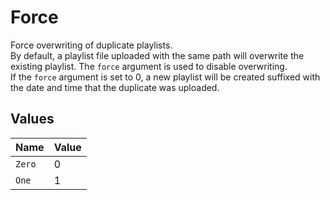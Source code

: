 # Force

Force overwriting of duplicate playlists.  
By default, a playlist file uploaded with the same path will overwrite the existing playlist. 
The `force` argument is used to disable overwriting.  
If the `force` argument is set to 0, a new playlist will be created suffixed with the date and time that the duplicate was uploaded.



## Values

| Name   | Value  |
| ------ | ------ |
| `Zero` | 0      |
| `One`  | 1      |